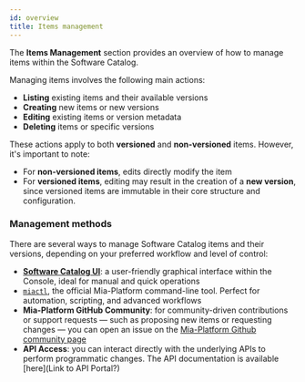 ```yaml
---
id: overview
title: Items management
---
```


The **Items Management** section provides an overview of how to manage items within the Software Catalog.

Managing items involves the following main actions:
- **Listing** existing items and their available versions
- **Creating** new items or new versions
- **Editing** existing items or version metadata
- **Deleting** items or specific versions

These actions apply to both **versioned** and **non-versioned** items. However, it's important to note:
- For **non-versioned items**, edits directly modify the item
- For **versioned items**, editing may result in the creation of a **new version**, since versioned items are immutable in their core structure and configuration.

### Management methods

There are several ways to manage Software Catalog items and their versions, depending on your preferred workflow and level of control:

- [**Software Catalog UI**](./ui.md): a user-friendly graphical interface within the Console, ideal for manual and quick operations
- [`miactl`](./miactl.md), the official Mia-Platform command-line tool. Perfect for automation, scripting, and advanced workflows
- **Mia-Platform GitHub Community**: for community-driven contributions or support requests — such as proposing new items or requesting changes — you can open an issue on the [Mia-Platform Github community page](https://github.com/mia-platform/community)
- **API Access**: you can interact directly with the underlying APIs to perform programmatic changes. The API documentation is available [here](Link to API Portal?)
